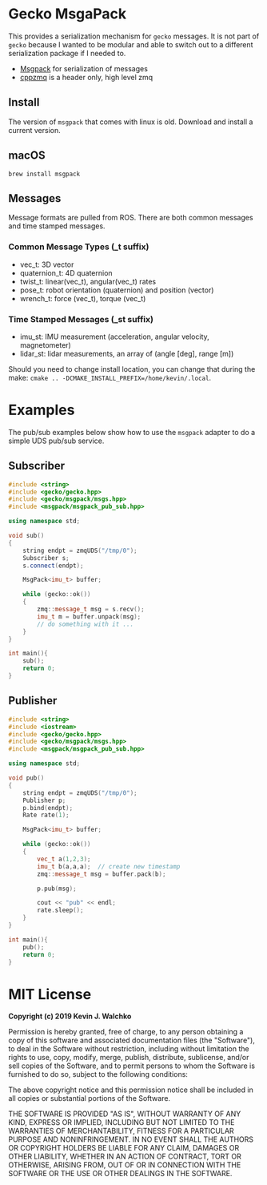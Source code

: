 # Gecko MsgaPack

This provides a serialization mechanism for `gecko` messages. It is not part of `gecko`
because I wanted to be modular and able to switch out to a different serialization
package if I needed to.

- [Msgpack](https://msgpack.org/index.html) for serialization of messages
- [cppzmq](https://github.com/zeromq/cppzmq) is a header only, high level zmq

## Install

The version of `msgpack` that comes with linux is old. Download and install a current version.

## macOS

```
brew install msgpack
```

## Messages

Message formats are pulled from ROS. There are both common messages and time
stamped messages.

### Common Message Types (\_t suffix)

- vec_t: 3D vector
- quaternion_t: 4D quaternion
- twist_t: linear(vec_t), angular(vec_t) rates
- pose_t: robot orientation (quaternion) and position (vector)
- wrench_t: force (vec_t), torque (vec_t)

### Time Stamped Messages (\_st suffix)

- imu_st: IMU measurement (acceleration, angular velocity, magnetometer)
- lidar_st: lidar measurements, an array of (angle [deg], range [m])

Should you need to change install location, you can change that during the make:
`cmake .. -DCMAKE_INSTALL_PREFIX=/home/kevin/.local`.

# Examples

The pub/sub examples below show how to use the `msgpack` adapter to
do a simple UDS pub/sub service.

## Subscriber

```cpp
#include <string>
#include <gecko/gecko.hpp>
#include <gecko/msgpack/msgs.hpp>
#include <msgpack/msgpack_pub_sub.hpp>

using namespace std;

void sub()
{
    string endpt = zmqUDS("/tmp/0");
    Subscriber s;
    s.connect(endpt);

    MsgPack<imu_t> buffer;

    while (gecko::ok())
    {
        zmq::message_t msg = s.recv();
        imu_t m = buffer.unpack(msg);
        // do something with it ...
    }
}

int main(){
    sub();
    return 0;
}
```

## Publisher

```cpp
#include <string>
#include <iostream>
#include <gecko/gecko.hpp>
#include <gecko/msgpack/msgs.hpp>
#include <msgpack/msgpack_pub_sub.hpp>

using namespace std;

void pub()
{
    string endpt = zmqUDS("/tmp/0");
    Publisher p;
    p.bind(endpt);
    Rate rate(1);

    MsgPack<imu_t> buffer;

    while (gecko::ok())
    {
        vec_t a(1,2,3);
        imu_t b(a,a,a);  // create new timestamp
        zmq::message_t msg = buffer.pack(b);

        p.pub(msg);

        cout << "pub" << endl;
        rate.sleep();
    }
}

int main(){
    pub();
    return 0;
}
```

# MIT License

**Copyright (c) 2019 Kevin J. Walchko**

Permission is hereby granted, free of charge, to any person obtaining a copy
of this software and associated documentation files (the "Software"), to deal
in the Software without restriction, including without limitation the rights
to use, copy, modify, merge, publish, distribute, sublicense, and/or sell
copies of the Software, and to permit persons to whom the Software is
furnished to do so, subject to the following conditions:

The above copyright notice and this permission notice shall be included in all
copies or substantial portions of the Software.

THE SOFTWARE IS PROVIDED "AS IS", WITHOUT WARRANTY OF ANY KIND, EXPRESS OR
IMPLIED, INCLUDING BUT NOT LIMITED TO THE WARRANTIES OF MERCHANTABILITY,
FITNESS FOR A PARTICULAR PURPOSE AND NONINFRINGEMENT. IN NO EVENT SHALL THE
AUTHORS OR COPYRIGHT HOLDERS BE LIABLE FOR ANY CLAIM, DAMAGES OR OTHER
LIABILITY, WHETHER IN AN ACTION OF CONTRACT, TORT OR OTHERWISE, ARISING FROM,
OUT OF OR IN CONNECTION WITH THE SOFTWARE OR THE USE OR OTHER DEALINGS IN THE
SOFTWARE.
